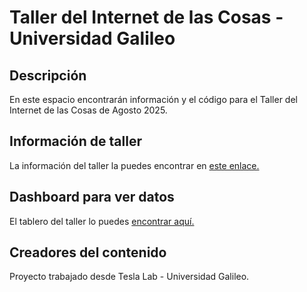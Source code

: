 # Taller del Internet de las Cosas - Universidad Galileo

## Descripción
En este espacio encontrarán información y el código para el Taller del Internet de las Cosas de Agosto 2025.

## Información de taller
La información del taller la puedes encontrar en [este enlace.](https://docs.google.com/presentation/d/1Pjtotb8dpMPIsL7xJ11GnL9UcO_gBumB8xPCtPRBUjM/edit?usp=sharing)

## Dashboard para ver datos
El tablero del taller lo puedes [encontrar aquí.](http://galiot2.galileo.edu:1880/ui/#!/3?socketid=kj69TJkdZyDwcysQAAGv)

## Creadores del contenido
Proyecto trabajado desde Tesla Lab - Universidad Galileo.
